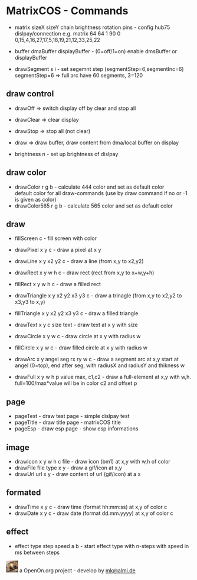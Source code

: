 
# MatrixCOS - Commands

- matrix sizeX sizeY chain brightness rotation pins - config hub75 dislpay/connection
	e.g. matrix 64 64 1 90 0 0,15,4,16,27,17,5,18,19,21,12,33,25,22
- buffer dmaBuffer displayBuffer - (0=off/1=on) enable dmsBuffer or displayBuffer 

- drawSegment s i - set segemnt step (segmentStep=6,segmentInc=6) segmentStep=6 => full arc have 60 segments, 3=120
 
 ## draw control
- drawOff => switch display off by clear and stop all
- drawClear => clear display
- drawStop => stop all (not clear)
- draw => draw buffer, draw content from dma/local buffer on display

- brightness n - set up brightness of dislpay

## draw color
- drawColor r g b - calculate 444 color and set as default color    
    default color for all draw-commands (use by draw command if no or -1 is given as color)
- drawColor565 r g b - calculate 565 color and set as default color 

## draw 
- fillScreen c - fill screen with color	
- drawPixel x y c - draw a pixel at x y
- drawLine x y x2 y2 c - draw a line (from x,y to x2,y2)
- drawRect x y w h c - draw rect (rect from x,y to x+w,y+h)
- fillRect x y w h c - draw a filled rect
- drawTriangle x y x2 y2 x3 y3 c - draw a trinagle (from x,y to x2,y2 to x3,y3 to x,y)
- fillTriangle x y x2 y2 x3 y3 c -  draw a filled triangle

- drawText x y c size text - draw text at x y with size 

- drawCircle x y w c - draw circle at x y with radius w 
- fillCircle x y w c - draw filled circle at x y with radius w 
- drawArc x y angel seg rx ry w c - draw a segment arc at x,y start at angel (0=top), end after seg, with radiusX and radiusY and thikness w 

- drawFull x y w h p value max, c1,c2 - draw a full-element at x,y with w,h. full=100/max*value will be in color c2 and offset p

## page 

- pageTest - draw test page - simple dislpay test
- pageTitle - draw title page - matrixCOS title 
- pageEsp - draw esp page - show esp informations 

## image 
- drawIcon x y w h c file - draw icon (bm1) at x,y with w,h of color 
- drawFile file type x y - draw a gif/icon at x,y
- drawUrl url x y - draw content of url (gif/icon) at a x 

## formated 
- drawTime x y c - draw time (format hh:mm:ss) at x,y of color c
- drawDate x y c - draw date (format dd.mm.yyyy) at x,y of color c

## effect 
 
- effect type step speed a b - start effect type with n-steps with speed in ms between steps
 
![LOGO](images/Hub75_logo_32x32.gif) a OpenOn.org project - develop by mk@almi.de 